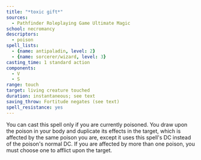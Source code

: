 ```yaml
---
title: "*toxic gift*"
sources:
  - Pathfinder Roleplaying Game Ultimate Magic
school: necromancy
descriptors:
  - poison
spell_lists:
  - {name: antipaladin, level: 2}
  - {name: sorcerer/wizard, level: 3}
casting_time: 1 standard action
components:
  - V
  - S
range: touch
target: living creature touched
duration: instantaneous; see text
saving_throw: Fortitude negates (see text)
spell_resistance: yes
---
```


You can cast this spell only if you are currently poisoned. You draw upon the poison in your body and duplicate its effects in the target, which is affected by the same poison you are, except it uses this spell's DC instead of the poison's normal DC. If you are affected by more than one poison, you must choose one to afflict upon the target.

